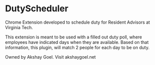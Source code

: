 # DutyScheduler
Chrome Extension developed to schedule duty for Resident Advisors at Virginia Tech.

This extension is meant to be used with a filled out duty poll, where employees have indicated days when they are available. Based on that information, this plugin, will match 2 people for each day to be on duty.

Owned by Akshay Goel.
Visit akshaygoel.net
